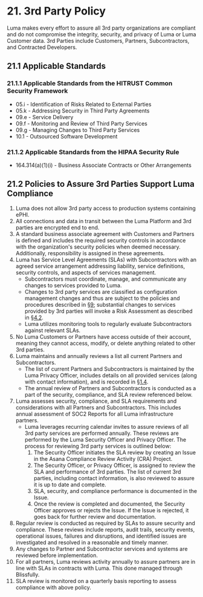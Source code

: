 # 21. 3rd Party Policy

Luma makes every effort to assure all 3rd party organizations are compliant and do not compromise the integrity, security, and privacy of Luma or Luma Customer data. 3rd Parties include Customers, Partners, Subcontractors, and Contracted Developers.

## 21.1 Applicable Standards

### 21.1.1 Applicable Standards from the HITRUST Common Security Framework

* 05.i - Identification of Risks Related to External Parties
* 05.k - Addressing Security in Third Party Agreements
* 09.e - Service Delivery
* 09.f - Monitoring and Review of Third Party Services
* 09.g - Managing Changes to Third Party Services
* 10.1 - Outsourced Software Development

### 21.1.2 Applicable Standards from the HIPAA Security Rule

* 164.314(a)(1)(i) - Business Associate Contracts or Other Arrangements

## 21.2 Policies to Assure 3rd Parties Support Luma Compliance

1. Luma does not allow 3rd party access to production systems containing ePHI.
1. All connections and data in transit between the Luma Platform and 3rd parties are encrypted end to end.
1. A standard business associate agreement with Customers and Partners is defined and includes the required security controls in accordance with the organization's security policies when deemed necessary. Additionally, responsibility is assigned in these agreements.
1. Luma has Service Level Agreements (SLAs) with Subcontractors with an agreed service arrangement addressing liability, service definitions, security controls, and aspects of services management.
   * Subcontractors must coordinate, manage, and communicate any changes to services provided to Luma.
   * Changes to 3rd party services are classified as configuration management changes and thus are subject to the policies and procedures described in [§9](#9.-configuration-management-policy); substantial changes to services provided by 3rd parties will invoke a Risk Assessment as described in [§4.2](#4.2-risk-management-policies).
   * Luma utilizes monitoring tools to regularly evaluate Subcontractors against relevant SLAs.
1. No Luma Customers or Partners have access outside of their account, meaning they cannot access, modify, or delete anything related to other 3rd parties.
1. Luma maintains and annually reviews a list all current Partners and Subcontractors.
   * The list of current Partners and Subcontractors is maintained by the Luma Privacy Officer, includes details on all provided services (along with contact information), and is recorded in [§1.4](#1.4-Luma-organizational-concepts).
   * The annual review of Partners and Subcontractors is conducted as a part of the security, compliance, and SLA review referenced below.
1. Luma assesses security, compliance, and SLA requirements and considerations with all Partners and Subcontractors. This includes annual assessment of SOC2 Reports for all Luma infrastructure partners.
   * Luma leverages recurring calendar invites to assure reviews of all 3rd party services are performed annually. These reviews are performed by the Luma Security Officer and Privacy Officer. The process for reviewing 3rd party services is outlined below:
     1. The Security Officer initiates the SLA review by creating an Issue in the Asana Compliance Review Activity (CRA) Project.
     1. The Security Officer, or Privacy Officer, is assigned to review the SLA and performance of 3rd parties. The list of current 3rd parties, including contact information, is also reviewed to assure it is up to date and complete.
     1. SLA, security, and compliance performance is documented in the Issue.
     1. Once the review is completed and documented, the Security Officer approves or rejects the Issue. If the Issue is rejected, it goes back for further review and documentation.
1. Regular review is conducted as required by SLAs to assure security and compliance. These reviews include reports, audit trails, security events, operational issues, failures and disruptions, and identified issues are investigated and resolved in a reasonable and timely manner.
1. Any changes to Partner and Subcontractor services and systems are reviewed before implementation.
1. For all partners, Luma reviews activity annually to assure partners are in line with SLAs in contracts with Luma. This done managed through Blissfully.
1. SLA review is monitored on a quarterly basis reporting to assess compliance with above policy.
